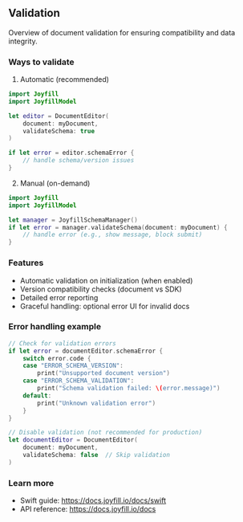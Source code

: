 ## Validation

Overview of document validation for ensuring compatibility and data integrity.

### Ways to validate

1) Automatic (recommended)
```swift
import Joyfill
import JoyfillModel

let editor = DocumentEditor(
    document: myDocument,
    validateSchema: true
)

if let error = editor.schemaError {
    // handle schema/version issues
}
```

2) Manual (on-demand)
```swift
import Joyfill
import JoyfillModel

let manager = JoyfillSchemaManager()
if let error = manager.validateSchema(document: myDocument) {
    // handle error (e.g., show message, block submit)
}
```

### Features
- Automatic validation on initialization (when enabled)
- Version compatibility checks (document vs SDK)
- Detailed error reporting
- Graceful handling: optional error UI for invalid docs

### Error handling example
```swift
// Check for validation errors
if let error = documentEditor.schemaError {
    switch error.code {
    case "ERROR_SCHEMA_VERSION":
        print("Unsupported document version")
    case "ERROR_SCHEMA_VALIDATION":
        print("Schema validation failed: \(error.message)")
    default:
        print("Unknown validation error")
    }
}

// Disable validation (not recommended for production)
let documentEditor = DocumentEditor(
    document: myDocument,
    validateSchema: false  // Skip validation
)
```

### Learn more
- Swift guide: https://docs.joyfill.io/docs/swift
- API reference: https://docs.joyfill.io/docs
